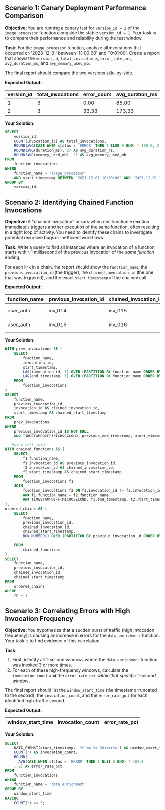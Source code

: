 ## Scenario 1: Canary Deployment Performance Comparison

**Objective:** You are running a canary test for `version_id = 2` of the `image_processor` function alongside the stable `version_id = 1`. Your task is to compare their performance and reliability during the test window.

**Task:** For the `image_processor` function, analyze all invocations that occurred on '2023-12-01' between '10:00:00' and '10:01:00'. Create a report that shows the `version_id`, `total_invocations`, `error_rate_pct`, `avg_duration_ms`, and `avg_memory_used_mb`.

The final report should compare the two versions side-by-side.

**Expected Output:**

| version_id | total_invocations | error_count | avg_duration_ms | avg_memory_used_mb |
| ---------- | ----------------- | ----------- | --------------- | ------------------ |
| 1          | 3                 | 0.00        | 85.00           | 128.00             |
| 2          | 3                 | 33.33       | 173.33          | 135.00             |



**Your Solution:**

```sql
SELECT
    version_id,
    COUNT(invocation_id) AS total_invocations,
    ROUND(AVG(CASE WHEN status = 'ERROR' THEN 1 ELSE 0 END) * 100.0, 2) AS error_rate_pct,
    ROUND(AVG(duration_ms), 2) AS avg_duration_ms,
    ROUND(AVG(memory_used_mb), 2) AS avg_memory_used_mb
FROM
    function_invocations
WHERE
    function_name = 'image_processor'
    AND start_timestamp BETWEEN '2023-12-01 10:00:00' AND '2023-12-01 10:01:00'
GROUP BY
    version_id;
```


## Scenario 2: Identifying Chained Function Invocations

**Objective:** A "chained invocation" occurs when one function execution immediately triggers another execution of the same function, often resulting in a tight loop of activity. You need to identify these chains to investigate potential recursive bugs or inefficient workflows.

**Task:** Write a query to find all instances where an invocation of a function starts within 1 millisecond of the previous invocation of the *same function* ending.

For each link in a chain, the report should show the `function_name`, the `previous_invocation_id` (the trigger), the `chained_invocation_id` (the one that was triggered), and the exact `start_timestamp` of the chained call.

**Expected Output:**

| **function_name** | **previous_invocation_id** | **chained_invocation_id** | **chained_start_timestamp** |
| ----------------------- | -------------------------------- | ------------------------------- | --------------------------------- |
| user_auth               | inv_014                          | inv_015                         | 2023-12-02 09:00:00.051           |
| user_auth               | inv_015                          | inv_016                         | 2023-12-02 09:00:00.091           |

**Your Solution:**

```sql
WITH prev_invocations AS (
    SELECT
        function_name,
        invocation_id,
        start_timestamp,
        LAG(invocation_id, 1) OVER (PARTITION BY function_name ORDER BY start_timestamp) AS previous_invocation_id,
        LAG(end_timestamp, 1) OVER (PARTITION BY function_name ORDER BY start_timestamp) AS previous_end_timestamp
    FROM
        function_invocations
)
SELECT
    function_name,
    previous_invocation_id,
    invocation_id AS chained_invocation_id,
    start_timestamp AS chained_start_timestamp
FROM
    prev_invocations
WHERE
    previous_invocation_id IS NOT NULL
    AND TIMESTAMPDIFF(MICROSECOND, previous_end_timestamp, start_timestamp) BETWEEN 0 AND 1000;
```

```sql
-- Using self join
WITH chained_functions AS (
	SELECT
		f1.function_name,
		f1.invocation_id AS previous_invocation_id,
		f2.invocation_id AS chained_invocation_id,
		f2.start_timestamp AS chained_start_timestamp
	FROM
		function_invocations f1
	JOIN
		function_invocations f2 ON f1.invocation_id != f2.invocation_id
		AND f1.function_name = f2.function_name
		AND TIMESTAMPDIFF(MICROSECOND, f1.end_timestamp, f2.start_timestamp) BETWEEN 0 AND 1000
),
ordered_chains AS (
	SELECT
		function_name,
		previous_invocation_id,
		chained_invocation_id,
		chained_start_timestamp,
		ROW_NUMBER() OVER (PARTITION BY previous_invocation_id ORDER BY chained_start_timestamp) AS rn

	FROM
		chained_functions
)
SELECT
	function_name,
	previous_invocation_id,
	chained_invocation_id,
	chained_start_timestamp
FROM
	ordered_chains
WHERE
	rn = 1
```

## Scenario 3: Correlating Errors with High Invocation Frequency

**Objective:** You hypothesize that a sudden burst of traffic (high invocation frequency) is causing an increase in errors for the `data_enrichment` function. Your task is to find evidence of this correlation.

**Task:**

1. First, identify all 1-second windows where the `data_enrichment` function was invoked 3 or more times.
2. For each of these high-frequency windows, calculate the `invocation_count` and the `error_rate_pct`  *within that specific 1-second window* .

The final report should list the `window_start_time` (the timestamp truncated to the second), the `invocation_count`, and the `error_rate_pct` for each identified high-traffic second.

**Expected Output:**

| window_start_time   | invocation_count | error_rate_pct |
| ------------------- | ---------------- | -------------- |


**Your Solution:**

```sql
SELECT
    DATE_FORMAT(start_timestamp, '%Y-%m-%d %H:%i:%s') AS window_start_time,
    COUNT(*) AS invocation_count,
    ROUND(
      AVG(CASE WHEN status = 'ERROR' THEN 1 ELSE 0 END) * 100.0
    , 2) AS error_rate_pct
FROM
    function_invocations
WHERE
    function_name = 'data_enrichment'
GROUP BY
    window_start_time
HAVING
    COUNT(*) >= 3;
```
